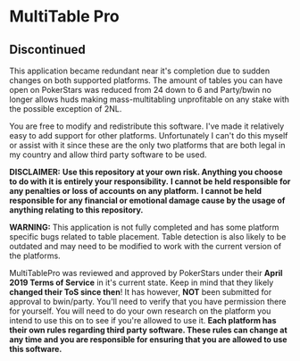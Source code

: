 
# MultiTable Pro

## Discontinued
This application became redundant near it's completion due to sudden changes on both supported platforms.
The amount of tables you can have open on PokerStars was reduced from 24 down to 6 and Party/bwin no longer allows huds making mass-multitabling unprofitable on any stake with the possible exception of 2NL.

You are free to modify and redistribute this software. I've made it relatively easy to add support for other platforms.
Unfortunately I can't do this myself or assist with it since these are the only two platforms that are both legal in my country and allow third party software to be used. 

**DISCLAIMER:** 
**Use this repository at your own risk. Anything you choose to do with it is entirely your responsibility.**
**I cannot be held responsible for any penalties or loss of accounts on any platform.**
**I cannot be held responsible for any financial or emotional damage cause by the usage of anything relating to this repository.**

**WARNING:** This application is not fully completed and has some platform specific bugs related to table placement. Table detection is also likely to be outdated and may need to be modified to work with the current version of the platforms.

MultiTablePro was reviewed and approved by PokerStars under their **April 2019 Terms of Service** in it's current state. Keep in mind that they likely **changed their ToS since then**!
It has however, **NOT** been submitted for approval to bwin/party. You'll need to verify that you have permission there for yourself.
You will need to do your own research on the platform you intend to use this on to see if you're allowed to use it. **Each platform has their own rules regarding third party software. These rules can change at any time and you are responsible for ensuring that you are allowed to use this software.**



